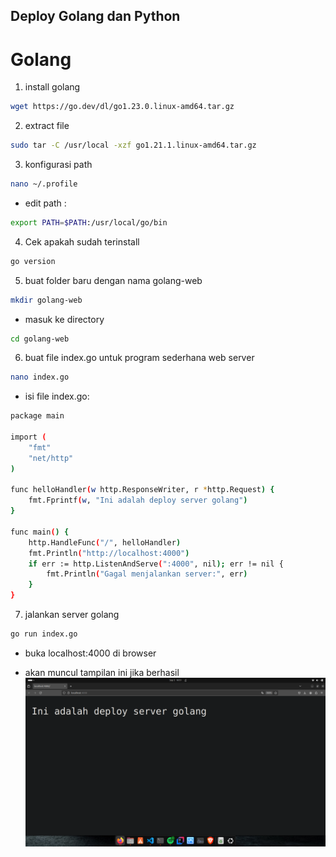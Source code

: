 ## Deploy Golang dan Python

# Golang

1. install golang
```bash
wget https://go.dev/dl/go1.23.0.linux-amd64.tar.gz
```

2. extract file
```bash
sudo tar -C /usr/local -xzf go1.21.1.linux-amd64.tar.gz
```

3. konfigurasi path
```bash
nano ~/.profile
```
- edit path :
```bash
export PATH=$PATH:/usr/local/go/bin
```

4. Cek apakah sudah terinstall
```bash
go version
```

5. buat folder baru dengan nama golang-web
```bash
mkdir golang-web
```
- masuk ke directory
```bash
cd golang-web
```

6. buat file index.go untuk program sederhana web server
```bash
nano index.go
```

- isi file index.go:
```bash
package main

import (
	"fmt"
	"net/http"
)

func helloHandler(w http.ResponseWriter, r *http.Request) {
	fmt.Fprintf(w, "Ini adalah deploy server golang")
}

func main() {
	http.HandleFunc("/", helloHandler)
	fmt.Println("http://localhost:4000")
	if err := http.ListenAndServe(":4000", nil); err != nil {
		fmt.Println("Gagal menjalankan server:", err)
	}
}
```

7. jalankan server golang
```bash
go run index.go
```

- buka localhost:4000 di browser

- akan muncul tampilan ini jika berhasil
![tampilan-web](assets/images/golang.png) <br>

